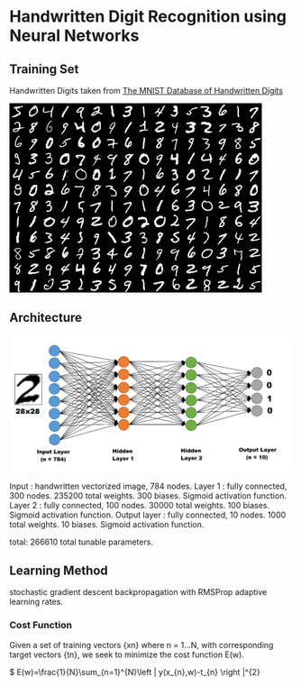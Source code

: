 # Handwritten Digit Recognition using Neural Networks

## Training Set

Handwritten Digits taken from [The MNIST Database of Handwritten Digits](http://yann.lecun.com/exdb/mnist/)

![Samples from the MNIST Database](https://github.com/Gregjksmith/Handwritten-Digit-Recognition-Neural-Network/blob/master/pictures/mnistSet.png?raw=true)

## Architecture

![Neural Network with 2 Hidden Layers](https://github.com/Gregjksmith/Handwritten-Digit-Recognition-Neural-Network/blob/master/pictures/TwoLayerNeuralNetwork.png?raw=true)

Input : handwritten vectorized image, 784 nodes.
Layer 1 : fully connected, 300 nodes. 235200 total weights. 300 biases. Sigmoid activation function.
Layer 2 : fully connected, 100 nodes. 30000 total weights. 100 biases. Sigmoid activation function.
Output layer : fully connected, 10 nodes. 1000 total weights. 10 biases. Sigmoid activation function.

total: 266610 total tunable parameters.

## Learning Method

stochastic gradient descent backpropagation with RMSProp adaptive learning rates.

### Cost Function

Given a set of training vectors {xn} where n = 1...N, with corresponding target vectors {tn}, we seek to minimize the cost function E(w).

$ E(w)=\frac{1}{N}\sum_{n=1}^{N}\left \| y(x_{n},w)-t_{n} \right \|^{2}